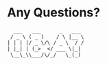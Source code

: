 # Any Questions?

```
  ___   ___      _   ___
 / _ \ ( _ )    / \ |__ \
| | | |/ _ \/\ / _ \  / /
| |_| | (_>  </ ___ \|_|
 \__\_\\___/\/_/   \_(_)
```
